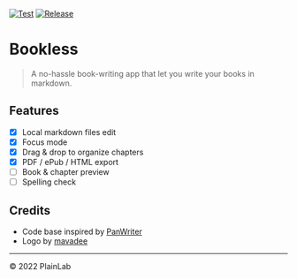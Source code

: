 [![Test](https://github.com/plainlab/bookless/actions/workflows/test.yml/badge.svg)](https://github.com/plainlab/bookless/actions/workflows/test.yml)
[![Release](https://img.shields.io/github/v/release/plainlab/bookless)](https://github.com/plainlab/bookless/releases)

# Bookless

> A no-hassle book-writing app that let you write your books in markdown.

## Features

- [x] Local markdown files edit
- [x] Focus mode
- [x] Drag & drop to organize chapters
- [x] PDF / ePub / HTML export
- [ ] Book & chapter preview
- [ ] Spelling check

## Credits

- Code base inspired by [PanWriter][1]
- Logo by [mavadee][3]

---

&copy; 2022 PlainLab

[1]: https://github.com/mb21/panwriter
[3]: https://www.flaticon.com/authors/mavadee
